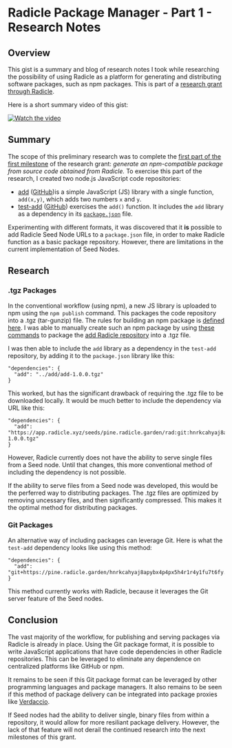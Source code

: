 # Radicle Package Manager - Part 1 - Research Notes

## Overview
This gist is a summary and blog of research notes I took while researching the possibility of using Radicle as a platform for generating and distributing software packages, such as npm packages. This is part of a [research grant through Radicle](https://radicle.community/t/grant-application-package-manager/3122).

Here is a short summary video of this gist:

[![Watch the video](https://img.youtube.com/vi/RmfZo2QdV0A/hqdefault.jpg)](https://youtu.be/RmfZo2QdV0A)

## Summary
The scope of this preliminary research was to complete the [first part of the first milestone](https://radicle.community/t/grant-application-package-manager/3122#milestone-1-npm-compatibility-12) of the research grant: *generate an npm-compatible package from source code obtained from Radicle.* To exercise this part of the research, I created two node.js JavaScript code repositories:

- [add](https://app.radicle.xyz/seeds/pine.radicle.garden/rad:git:hnrkcahyaj8apybx4p4px5h4r1r4y1fu7t6fy/tree/master/README.md) ([GitHub](https://github.com/christroutner/add))is a simple JavaScript (JS) library with a single function, `add(x,y)`, which adds two numbers `x` and `y`.
- [test-add](https://app.radicle.xyz/seeds/pine.radicle.garden/rad:git:hnrkp3yg4jiw9xs5w4dr8oe8dwziqj5ccdyeo/tree/master/README.md) ([GitHub](https://github.com/christroutner/test-add)) exercises the `add()` function. It includes the `add` library as a dependency in its [`package.json`](https://app.radicle.xyz/seeds/pine.radicle.garden/rad:git:hnrkp3yg4jiw9xs5w4dr8oe8dwziqj5ccdyeo/tree/master/package.json#L12) file.

Experimenting with different formats, it was discovered that it **is** possible to add Radicle Seed Node URLs to a `package.json` file, in order to make Radicle function as a basic package repository. However, there are limitations in the current implementation of Seed Nodes.

## Research

### .tgz Packages
In the conventional workflow (using npm), a new JS library is uploaded to npm using the `npm publish` command. This packages the code repository into a .tgz (tar-gunzip) file. The rules for building an npm package is [defined here](https://docs.npmjs.com/about-packages-and-modules). I was able to manually create such an npm package by using [these commands](https://www.cyberciti.biz/faq/how-to-create-tar-gz-file-in-linux-using-command-line/) to package the [add Radicle repository](https://app.radicle.xyz/seeds/pine.radicle.garden/rad:git:hnrkcahyaj8apybx4p4px5h4r1r4y1fu7t6fy/tree/master/README.md) into a .tgz file.

I was then able to include the `add` library as a dependency in the `test-add` repository, by adding it to the `package.json` library like this:

```
"dependencies": {
  "add": "../add/add-1.0.0.tgz"
}
```

This worked, but has the significant drawback of requiring the .tgz file to be downloaded locally. It would be much better to include the dependency via URL like this:

```
"dependencies": {
  "add": "https://app.radicle.xyz/seeds/pine.radicle.garden/rad:git:hnrkcahyaj8apybx4p4px5h4r1r4y1fu7t6fy/tree/master/add-1.0.0.tgz"
}
```

However, Radicle currently does not have the ability to serve single files from a Seed node. Until that changes, this more conventional method of including the dependency is not possible.

If the ability to serve files from a Seed node was developed, this would be the perferred way to distributing packages. The .tgz files are optimized by removing uncessary files, and then significantly compressed. This makes it the optimal method for distributing packages.

### Git Packages
An alternative way of including packages can leverage Git. Here is what the `test-add` dependency looks like using this method:

```
"dependencies": {
  "add": "git+https://pine.radicle.garden/hnrkcahyaj8apybx4p4px5h4r1r4y1fu7t6fy.git"
}
```

This method currently works with Radicle, because it leverages the Git server feature of the Seed nodes.

## Conclusion
The vast majority of the workflow, for publishing and serving packages via Radicle is already in place. Using the Git package format, it is possible to write JavaScript applications that have code dependencies in other Radicle repositories. This can be leveraged to eliminate any dependence on centralized platforms like GitHub or npm.  

It remains to be seen if this Git package format can be leveraged by other programming languages and package managers. It also remains to be seen if this method of package delivery can be integrated into package proxies like [Verdaccio](https://verdaccio.org/).

If Seed nodes had the ability to deliver single, binary files from within a repository, it would allow for more resiliant package delivery. However, the lack of that feature will not derail the continued research into the next milestones of this grant.

